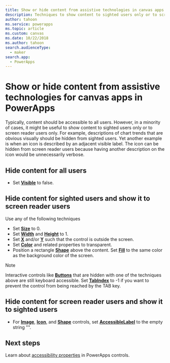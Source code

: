 ```yaml
---
title: Show or hide content from assistive technologies in canvas apps | Microsoft Docs
description: Techniques to show content to sighted users only or to screen reader users only for canvas apps
author: tahoon
ms.service: powerapps
ms.topic: article
ms.custom: canvas
ms.date: 10/22/2018
ms.author: tahoon
search.audienceType:
  - maker
search.app:
  - PowerApps
---
```

# Show or hide content from assistive technologies for canvas apps in PowerApps
Typically, content should be accessible to all users. However, in a minority of cases, it might be useful to show content to sighted users only or to screen reader users only. For example, descriptions of chart trends that are obvious visually should be hidden from sighted users. Yet another example is when an icon is described by an adjacent visible label. The icon can be hidden from screen reader users because having another description on the icon would be unnecessarily verbose.

## Hide content for all users
* Set **[Visible](controls/properties-core.md)** to false.

## Hide content for sighted users and show it to screen reader users
Use any of the following techniques
* Set **[Size](controls/properties-text.md)** to 0.
* Set **[Width](controls/properties-size-location.md)** and **[Height](controls/properties-size-location.md)** to 1.
* Set **[X](controls/properties-size-location.md)** and/or **[Y](controls/properties-size-location.md)** such that the control is outside the screen.
* Set **[Color](controls/properties-color-border.md)** and related properties to transparent.
* Position a rectangle **[Shape](controls/control-shapes-icons.md)** above the content. Set **[Fill](controls/properties-color-border.md)** to the same color as the background color of the screen.

> [!NOTE]
> Interactive controls like **[Buttons](controls/control-button.md)** that are hidden with one of the techniques above are still keyboard accessible. Set **[TabIndex](controls/properties-accessibility.md)** to -1 if you want to prevent the control from being reached by the TAB key.

## Hide content for screen reader users and show it to sighted users
* For **[Image](controls/control-image.md)**, **[Icon](controls/control-shapes-icons.md)**, and **[Shape](controls/control-shapes-icons.md)** controls, set **[AccessibleLabel](controls/properties-accessibility.md)** to the empty string "".

## Next steps
Learn about [accessibility properties](controls/properties-accessibility.md) in PowerApps controls.
